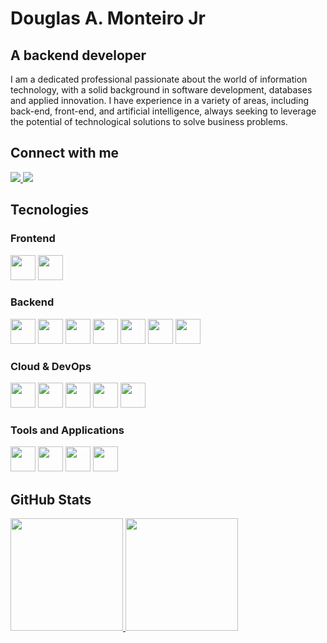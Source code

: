 # Douglas A. Monteiro Jr

## A backend developer
I am a dedicated professional passionate about the world of information technology, with a solid background in software development, databases and applied innovation. I have experience in a variety of areas, including back-end, front-end, and artificial intelligence, always seeking to leverage the potential of technological solutions to solve business problems.

## Connect with me
<a href="mailto:douglas.junior@outlook.com">
  <img src="https://img.shields.io/badge/Outlook-0077B5?style=for-the-badge&logo=outlook&logoColor=white" target="_blank">
</a>
<a href="https://www.linkedin.com/in/douglas-alves-monteiro-junior" target="_blank">
  <img src="https://img.shields.io/badge/LinkedIn-0077B5?style=for-the-badge&logo=linkedin&logoColor=white" target="_blank">
</a>

## Tecnologies

### Frontend
<a href="https://developer.mozilla.org/en-US/docs/Web/JavaScript"><img src="https://cdn.jsdelivr.net/gh/devicons/devicon@latest/icons/javascript/javascript-original.svg" width="40" height="40"/></a>
<a href="https://getbootstrap.com"><img src="https://cdn.jsdelivr.net/gh/devicons/devicon@latest/icons/bootstrap/bootstrap-original.svg" width="40" height="40"/></a>
          
### Backend
<a href="https://www.python.org/"><img src="https://cdn.jsdelivr.net/gh/devicons/devicon@latest/icons/python/python-original.svg" width="40" height="40"/></a>
<a href="https://www.djangoproject.com/"><img src="https://cdn.jsdelivr.net/gh/devicons/devicon@latest/icons/django/django-plain.svg" width="40" height="40"/></a>
<a href="https://www.django-rest-framework.org/"><img src="https://cdn.jsdelivr.net/gh/devicons/devicon@latest/icons/djangorest/djangorest-original.svg" width="40" height="40"/></a>
<a href="https://streamlit.io/"><img src="https://cdn.jsdelivr.net/gh/devicons/devicon@latest/icons/streamlit/streamlit-original.svg" width="40" height="40"/></a>
<a href="https://www.postgresql.org/"><img src="https://cdn.jsdelivr.net/gh/devicons/devicon@latest/icons/postgresql/postgresql-original.svg" width="40" height="40"/></a>
<a href="https://www.mysql.com/"><img src="https://cdn.jsdelivr.net/gh/devicons/devicon@latest/icons/mysql/mysql-original-wordmark.svg" width="40" height="40"/></a>
<a href="https://www.oracle.com/database/"><img src="https://cdn.jsdelivr.net/gh/devicons/devicon@latest/icons/oracle/oracle-original.svg" width="40" height="40"/></a>

### Cloud & DevOps
<a href="https://www.docker.com/"><img src="https://cdn.jsdelivr.net/gh/devicons/devicon@latest/icons/docker/docker-original-wordmark.svg" width="40" height="40"/></a>
<a href="https://aws.amazon.com"><img src="https://cdn.jsdelivr.net/gh/devicons/devicon@latest/icons/amazonwebservices/amazonwebservices-original-wordmark.svg" width="40" height="40"/></a>
<a href="https://github.com"><img src="https://cdn.jsdelivr.net/gh/devicons/devicon@latest/icons/github/github-original-wordmark.svg" width="40" height="40"/></a>
<a href="https://git-scm.com/"><img src="https://cdn.jsdelivr.net/gh/devicons/devicon@latest/icons/git/git-original.svg" width="40" height="40"/></a>
<a href="https://nginx.org/"><img src="https://cdn.jsdelivr.net/gh/devicons/devicon@latest/icons/nginx/nginx-original.svg" width="40" height="40"/></a>

### Tools and Applications
<a href="https://code.visualstudio.com/"><img src="https://cdn.jsdelivr.net/gh/devicons/devicon@latest/icons/vscode/vscode-original.svg" width="40" height="40"/></a>
<a href="https://www.postman.com/"><img src="https://cdn.jsdelivr.net/gh/devicons/devicon@latest/icons/postman/postman-original.svg" width="40" height="40"/></a>
<a href="https://jupyter.org/"><img src="https://cdn.jsdelivr.net/gh/devicons/devicon@latest/icons/jupyter/jupyter-original-wordmark.svg" width="40" height="40"/></a>
<a href="https://www.linux.org/"><img src="https://cdn.jsdelivr.net/gh/devicons/devicon@latest/icons/linux/linux-original.svg" width="40" height="40"/></a>

## GitHub Stats
<div>
<a href="https://github.com/DouglasAMJr">
<img loading="lazy" height="180em" src="https://github-readme-stats.vercel.app/api/top-langs/?username=DouglasAMJr&layout=compact&langs_count=7&theme=dracula"/>
<img loading="lazy" height="180em" src="https://github-readme-stats.vercel.app/api?username=DouglasAMJr&show_icons=true&theme=dracula&include_all_commits=true&count_private=true"/>
</div>
